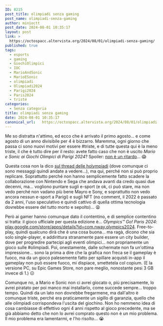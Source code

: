 ```yaml
---
ID: 8215
post_title: olimpiadi senza gaming
post_name: olimpiadi-senza-gaming
author: minioctt
post_date: 2024-08-01 10:35:17
layout: post
link: >
  https://octospacc.altervista.org/2024/08/01/olimpiadi-senza-gaming/
published: true
tags:
  - esports
  - gaming
  - GiochiOlimpici
  - IOC
  - MarioAndSonic
  - MarioESonic
  - olimpiadi
  - Olimpiadi2024
  - Parigi2024
  - Paris2024
  - triste
categories:
  - Senza categoria
title: olimpiadi senza gaming
date: 2024-08-01 10:35:17
canonical_url:   https://octospacc.altervista.org/2024/08/01/olimpiadi-senza-gaming/
---
```

<!-- wp:paragraph -->
<p>Me so distratta n'attimo, ed ecco che è arrivato il primo agosto... e come agosto di un anno divisibile per 4 è bizzarro. Maremma, ogni giorno che passa ci sono nuovi motivi per essere #triste, e di tutte questa qui è la meno triste, il che è tutto dire per il resto: avete fatto caso che non è uscito <em>Mario e Sonic ai Giochi Olimpici di Parigi 2024</em>? Spoiler: <a href="https://www.ign.com/articles/why-theres-no-mario-sonic-video-game-tie-in-for-the-paris-2024-olympics">non è un ritardo</a>... 😱</p>
<!-- /wp:paragraph -->

<!-- wp:paragraph -->
<p>Questa cosa non la dico <a href="https://bbs.spacc.eu.org/new/topic/7/le-holyimpiadi-olimpiadi-parigi-2024/10">sul thread delle holympiadi</a> (dove comunque ci sono messaggi quindi andate a vedere...), ma qui, perché non si può proprio replicare. Soprattutto perché non hanno semplicemente fatto scadere la collaborazione con Nintendo e Sega che andava avanti da credo quasi due decenni, ma... vogliono puntare sugli e-sport (e ok, ci può stare, ma non vedo perché non vadano più bene Mayro e Sony, e soprattutto non vedo ancora nessun e-sport a Parigi) e sugli NFT (no comment, il 2022 è passato da 2 anni, l'uso speculativo e quindi cattivo di quella ottima tecnologia dovrebbe essere del tutto morto e sepolto)... 😩</p>
<!-- /wp:paragraph -->

<!-- wp:paragraph -->
<p>Però ai gamer hanno comunque dato il contentino, e di semplice contentino si tratta: il gioco ufficiale per questa edizione è... <em>Olympics™ Go! Paris 2024</em>: <a href="https://play.google.com/store/apps/details?id=com.nway.olympics2024">play.google.com/store/apps/details?id=com.nway.olympics2024</a>. Free-to-play, quindi qualcuno dirà che è una cosa buona... ma ragà, dicono che sia solo single-player, e addirittura stranamente pare essere un city builder, dove per progredire partecipi agli eventi olimpici... non propriamente un gioco sulle #olimpiadi. Poi, onestamente, dalle schermate non fa un'ottima impressione... sono la prima a dire che la grafica non freca se il gameplay è fuoco, ma da un gioco palesemente fatto per spillare acquisti in-app il gameplay non può essere fuoco, mi dispiace, smettetela col copium. (E la versione PC, su Epic Games Store, non pare meglio, nonostante pesi 3 GB invece di 1.) 😖</p>
<!-- /wp:paragraph -->

<!-- wp:paragraph -->
<p>Comunque no, a Mario e Sonic non ci avrei giocato o, più precisamente, lo avrei piratato per poi manco mai installarlo, come succede sempre... troppo tempo. Quindi da un lato non dovrebbe fregarmene, ma dall'altro è comunque triste, perché era praticamente un sigillo di garanzia, quello che alle olimpiadi corrispondeva l'uscita del giochino. Non ho nemmeno idea di cosa cambiasse di effettivo ogni 4 anni rispetto al gioco precedente, ma se già abbiamo detto che non lo avrei comprato questo non è un mio problema. Il mio problema era lamentarmi, e l'ho risolto... 😭</p>
<!-- /wp:paragraph -->
